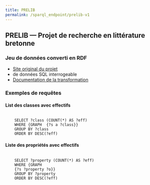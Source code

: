 ```yaml
---
title: PRELIB
permalink: /sparql_endpoint/prelib-v1
---
```




<div>
  <h2>PRELIB — Projet de recherche en littérature bretonne</h2>

  <div>
  <h3>Jeu de données converti en RDF</h3>
  
  <ul>
    <li><a href="https://mshb.huma-num.fr/prelib/">Site original du projet</a></li>
    <li><a href="https://crbc-dataset.huma-num.fr/"></a> de données SQL interrogeable</li>
    <li><a href="https://github.com/Semantic-Data-for-Humanities/prelib-to-rdf/wiki">Documentation de la transformation</a></li>
  </ul>

  
</div>
<div>
  <h3>Exemples de requêtes</h3>
<h4>List des classes avec effectifs</h4>
  <p><code class="sparql">
    SELECT ?class (COUNT(*) AS ?eff)  
    WHERE {GRAPH <https://dataforhumanities.org/sparql-endpoint/prelib-v1> {?s a ?class}}
    GROUP BY ?class
    ORDER BY DESC(?eff)</code>
  </p>

  <h4>Liste des propriétés avec effectifs</h4>
  <p><code class="sparql">
    SELECT ?property (COUNT(*) AS ?eff) 
    WHERE {GRAPH <https://dataforhumanities.org/sparql-endpoint/prelib-v1> 
    {?s ?property ?o}}
    GROUP BY ?property
    ORDER BY DESC(?eff)
  </code>
  </p>



</div>
</div>

